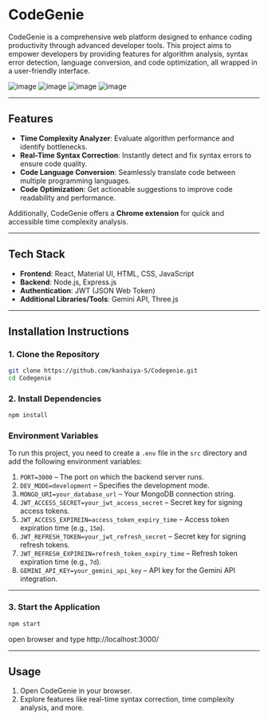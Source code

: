 # **CodeGenie**  
CodeGenie is a comprehensive web platform designed to enhance coding productivity through advanced developer tools. This project aims to empower developers by providing features for algorithm analysis, syntax error detection, language conversion, and code optimization, all wrapped in a user-friendly interface.

![image](https://github.com/user-attachments/assets/45476186-6c3c-4843-b095-cbc90bc8beda)
![image](https://github.com/user-attachments/assets/a0c26588-83a2-4d01-9ee2-91b7ac72ca97)
![image](https://github.com/user-attachments/assets/61e246c9-9210-436a-824e-a86a4353a5fd)
![image](https://github.com/user-attachments/assets/ccf81dfd-c01a-4451-a630-a6cd821a6c5c)

---

## **Features**  
- **Time Complexity Analyzer**: Evaluate algorithm performance and identify bottlenecks.  
- **Real-Time Syntax Correction**: Instantly detect and fix syntax errors to ensure code quality.  
- **Code Language Conversion**: Seamlessly translate code between multiple programming languages.  
- **Code Optimization**: Get actionable suggestions to improve code readability and performance.  

Additionally, CodeGenie offers a **Chrome extension** for quick and accessible time complexity analysis.  

---

## **Tech Stack**  
- **Frontend**: React, Material UI, HTML, CSS, JavaScript  
- **Backend**: Node.js, Express.js  
- **Authentication**: JWT (JSON Web Token)  
- **Additional Libraries/Tools**: Gemini API, Three.js  

---

## **Installation Instructions**

### **1. Clone the Repository**  
```bash
git clone https://github.com/kanhaiya-S/Codegenie.git
cd Codegenie
```

### **2. Install Dependencies**  
```bash
npm install
```

### **Environment Variables**  
To run this project, you need to create a `.env` file in the `src` directory and add the following environment variables:  

1. `PORT=3000` – The port on which the backend server runs.  
2. `DEV_MODE=development` – Specifies the development mode.  
3. `MONGO_URI=your_database_url` – Your MongoDB connection string.  
4. `JWT_ACCESS_SECRET=your_jwt_access_secret` – Secret key for signing access tokens.  
5. `JWT_ACCESS_EXPIREIN=access_token_expiry_time` – Access token expiration time (e.g., `15m`).  
6. `JWT_REFRESH_TOKEN=your_jwt_refresh_secret` – Secret key for signing refresh tokens.  
7. `JWT_REFRESH_EXPIREIN=refresh_token_expiry_time` – Refresh token expiration time (e.g., `7d`).  
8. `GEMINI_API_KEY=your_gemini_api_key` – API key for the Gemini API integration.  

---


### **3. Start the Application**   
```bash
npm start
```
open browser and type http://localhost:3000/


---

## **Usage**  
1. Open CodeGenie in your browser.  
2. Explore features like real-time syntax correction, time complexity analysis, and more.  
